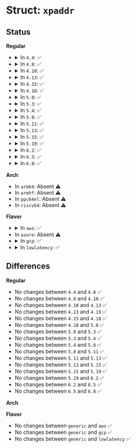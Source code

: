 # Struct: <code>xpaddr</code>

## Status
<b>Regular</b>
<ul>
<li>
<details>
<summary>In <code>4.4</code>: ✅</summary>

```c
struct xpaddr {
    phys_addr_t paddr;
};
```
</details>
</li>
<li>
<details>
<summary>In <code>4.8</code>: ✅</summary>

```c
struct xpaddr {
    phys_addr_t paddr;
};
```
</details>
</li>
<li>
<details>
<summary>In <code>4.10</code>: ✅</summary>

```c
struct xpaddr {
    phys_addr_t paddr;
};
```
</details>
</li>
<li>
<details>
<summary>In <code>4.13</code>: ✅</summary>

```c
struct xpaddr {
    phys_addr_t paddr;
};
```
</details>
</li>
<li>
<details>
<summary>In <code>4.15</code>: ✅</summary>

```c
struct xpaddr {
    phys_addr_t paddr;
};
```
</details>
</li>
<li>
<details>
<summary>In <code>4.18</code>: ✅</summary>

```c
struct xpaddr {
    phys_addr_t paddr;
};
```
</details>
</li>
<li>
<details>
<summary>In <code>5.0</code>: ✅</summary>

```c
struct xpaddr {
    phys_addr_t paddr;
};
```
</details>
</li>
<li>
<details>
<summary>In <code>5.3</code>: ✅</summary>

```c
struct xpaddr {
    phys_addr_t paddr;
};
```
</details>
</li>
<li>
<details>
<summary>In <code>5.4</code>: ✅</summary>

```c
struct xpaddr {
    phys_addr_t paddr;
};
```
</details>
</li>
<li>
<details>
<summary>In <code>5.8</code>: ✅</summary>

```c
struct xpaddr {
    phys_addr_t paddr;
};
```
</details>
</li>
<li>
<details>
<summary>In <code>5.11</code>: ✅</summary>

```c
struct xpaddr {
    phys_addr_t paddr;
};
```
</details>
</li>
<li>
<details>
<summary>In <code>5.13</code>: ✅</summary>

```c
struct xpaddr {
    phys_addr_t paddr;
};
```
</details>
</li>
<li>
<details>
<summary>In <code>5.15</code>: ✅</summary>

```c
struct xpaddr {
    phys_addr_t paddr;
};
```
</details>
</li>
<li>
<details>
<summary>In <code>5.19</code>: ✅</summary>

```c
struct xpaddr {
    phys_addr_t paddr;
};
```
</details>
</li>
<li>
<details>
<summary>In <code>6.2</code>: ✅</summary>

```c
struct xpaddr {
    phys_addr_t paddr;
};
```
</details>
</li>
<li>
<details>
<summary>In <code>6.5</code>: ✅</summary>

```c
struct xpaddr {
    phys_addr_t paddr;
};
```
</details>
</li>
<li>
<details>
<summary>In <code>6.8</code>: ✅</summary>

```c
struct xpaddr {
    phys_addr_t paddr;
};
```
</details>
</li>
</ul>
<b>Arch</b>
<ul>
<li>
In <code>arm64</code>: Absent ⚠️
</li>
<li>
In <code>armhf</code>: Absent ⚠️
</li>
<li>
In <code>ppc64el</code>: Absent ⚠️
</li>
<li>
In <code>riscv64</code>: Absent ⚠️
</li>
</ul>
<b>Flavor</b>
<ul>
<li>
<details>
<summary>In <code>aws</code>: ✅</summary>

```c
struct xpaddr {
    phys_addr_t paddr;
};
```
</details>
</li>
<li>
In <code>azure</code>: Absent ⚠️
</li>
<li>
<details>
<summary>In <code>gcp</code>: ✅</summary>

```c
struct xpaddr {
    phys_addr_t paddr;
};
```
</details>
</li>
<li>
<details>
<summary>In <code>lowlatency</code>: ✅</summary>

```c
struct xpaddr {
    phys_addr_t paddr;
};
```
</details>
</li>
</ul>

## Differences
<b>Regular</b>
<ul>
<li>
No changes between <code>4.4</code> and <code>4.8</code> ✅
</li>
<li>
No changes between <code>4.8</code> and <code>4.10</code> ✅
</li>
<li>
No changes between <code>4.10</code> and <code>4.13</code> ✅
</li>
<li>
No changes between <code>4.13</code> and <code>4.15</code> ✅
</li>
<li>
No changes between <code>4.15</code> and <code>4.18</code> ✅
</li>
<li>
No changes between <code>4.18</code> and <code>5.0</code> ✅
</li>
<li>
No changes between <code>5.0</code> and <code>5.3</code> ✅
</li>
<li>
No changes between <code>5.3</code> and <code>5.4</code> ✅
</li>
<li>
No changes between <code>5.4</code> and <code>5.8</code> ✅
</li>
<li>
No changes between <code>5.8</code> and <code>5.11</code> ✅
</li>
<li>
No changes between <code>5.11</code> and <code>5.13</code> ✅
</li>
<li>
No changes between <code>5.13</code> and <code>5.15</code> ✅
</li>
<li>
No changes between <code>5.15</code> and <code>5.19</code> ✅
</li>
<li>
No changes between <code>5.19</code> and <code>6.2</code> ✅
</li>
<li>
No changes between <code>6.2</code> and <code>6.5</code> ✅
</li>
<li>
No changes between <code>6.5</code> and <code>6.8</code> ✅
</li>
</ul>
<b>Arch</b>
<ul>
</ul>
<b>Flavor</b>
<ul>
<li>
No changes between <code>generic</code> and <code>aws</code> ✅
</li>
<li>
No changes between <code>generic</code> and <code>gcp</code> ✅
</li>
<li>
No changes between <code>generic</code> and <code>lowlatency</code> ✅
</li>
</ul>
